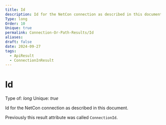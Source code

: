 ```yaml
---
title: Id
description: Id for the NetCon connection as described in this document.
Type: long
Order: 10
Unique: true
permalink: Connection-Or-Path-Results/Id
aliases: 
draft: false
date: 2024-09-27
tags:
  - ApiResult
  - ConnectionInResult
---
```

# Id

Type of: _long_
Unique: _true_

Id for the NetCon connection as described in this document.

Previously this result attribute was called `ConnectionId`.
